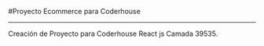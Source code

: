 #Proyecto Ecommerce para Coderhouse
***
Creación de Proyecto para Coderhouse React js Camada 39535. 
